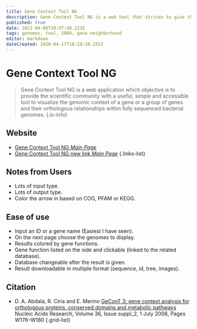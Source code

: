 ```yaml
---
title: Gene Context Tool NG
description: Gene Context Tool NG is a web tool that strives to give the scientific community a useful and accessible tool to visualize the genomic context of a gene or a group of genes and their orthologous relationships within fully sequenced bacterial genomes.
published: true
date: 2021-04-06T10:57:40.223Z
tags: genomes, tool, 2008, gene neighborhood
editor: markdown
dateCreated: 2020-04-17T18:29:10.255Z
---
```


# Gene Context Tool NG

> Gene Context Tool NG is a web application which objective is to provide the scientific community with a useful, simple and accessible tool to visualize the genomic context of a gene or a group of genes and their orthologous relationships within fully sequenced bacterial genomes.
{.is-info}



## Website

- [Gene Context Tool NG *Main Page*](http://operons.ibt.unam.mx/gctNG/)
- [Gene Context Tool NG new link *Main Page*](http://biocomputo.ibt.unam.mx:8080/GeConT/)
{.links-list}

## Notes from Users
- Lots of input type.
- Lots of output type.
- Color the arrow in based on COG, PFAM or KEGG.

## Ease of use
- Input an ID or a gene name (Easiest I have seen).
- On the next page choose the genomes to display.
- Results colored by gene functions.
- Gene function listed on the side and clickable (linked to the related database).
- Database changeable after the result is given.
- Result downloadable in multiple format (sequence, id, tree, images).

## Citation

- D. A. Abdala, R. Ciria and E. Merino [GeConT 3: gene context analysis for orthologous proteins, conserved domains and metabolic pathways](https://academic.oup.com/nar/article/36/suppl_2/W176/2507119) Nucleic Acids Research, Volume 36, Issue suppl_2, 1 July 2008, Pages W176–W180
{.grid-list}